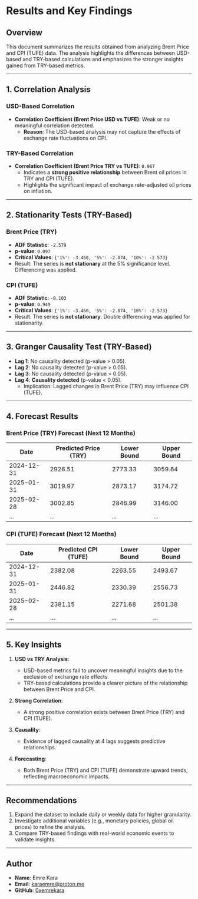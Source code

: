 # Results and Key Findings

## Overview

This document summarizes the results obtained from analyzing Brent Price and CPI (TUFE) data. The analysis highlights the differences between USD-based and TRY-based calculations and emphasizes the stronger insights gained from TRY-based metrics.

---

## 1. Correlation Analysis

### USD-Based Correlation
- **Correlation Coefficient (Brent Price USD vs TUFE)**: Weak or no meaningful correlation detected.
  - **Reason**: The USD-based analysis may not capture the effects of exchange rate fluctuations on CPI.

### TRY-Based Correlation
- **Correlation Coefficient (Brent Price TRY vs TUFE)**: `0.967`
  - Indicates a **strong positive relationship** between Brent oil prices in TRY and CPI (TUFE).
  - Highlights the significant impact of exchange rate-adjusted oil prices on inflation.

---

## 2. Stationarity Tests (TRY-Based)

### Brent Price (TRY)
- **ADF Statistic**: `-2.579`
- **p-value**: `0.097`
- **Critical Values**: `{'1%': -3.460, '5%': -2.874, '10%': -2.573}`
- Result: The series is **not stationary** at the 5% significance level. Differencing was applied.

### CPI (TUFE)
- **ADF Statistic**: `-0.103`
- **p-value**: `0.949`
- **Critical Values**: `{'1%': -3.460, '5%': -2.874, '10%': -2.573}`
- Result: The series is **not stationary**. Double differencing was applied for stationarity.

---

## 3. Granger Causality Test (TRY-Based)

- **Lag 1**: No causality detected (p-value > 0.05).
- **Lag 2**: No causality detected (p-value > 0.05).
- **Lag 3**: No causality detected (p-value > 0.05).
- **Lag 4**: **Causality detected** (p-value < 0.05).
  - Implication: Lagged changes in Brent Price (TRY) may influence CPI (TUFE).

---

## 4. Forecast Results

### Brent Price (TRY) Forecast (Next 12 Months)
| Date       | Predicted Price (TRY) | Lower Bound | Upper Bound |
|------------|------------------------|-------------|-------------|
| 2024-12-31 | 2926.51               | 2773.33     | 3059.64     |
| 2025-01-31 | 3019.97               | 2873.17     | 3174.72     |
| 2025-02-28 | 3002.85               | 2846.99     | 3146.00     |
| ...        | ...                   | ...         | ...         |

### CPI (TUFE) Forecast (Next 12 Months)
| Date       | Predicted CPI (TUFE) | Lower Bound | Upper Bound |
|------------|----------------------|-------------|-------------|
| 2024-12-31 | 2382.08             | 2263.55     | 2493.67     |
| 2025-01-31 | 2446.82             | 2330.39     | 2556.73     |
| 2025-02-28 | 2381.15             | 2271.68     | 2501.38     |
| ...        | ...                 | ...         | ...         |

---

## 5. Key Insights

1. **USD vs TRY Analysis**:
   - USD-based metrics fail to uncover meaningful insights due to the exclusion of exchange rate effects.
   - TRY-based calculations provide a clearer picture of the relationship between Brent Price and CPI.

2. **Strong Correlation**:
   - A strong positive correlation exists between Brent Price (TRY) and CPI (TUFE).

3. **Causality**:
   - Evidence of lagged causality at 4 lags suggests predictive relationships.

4. **Forecasting**:
   - Both Brent Price (TRY) and CPI (TUFE) demonstrate upward trends, reflecting macroeconomic impacts.

---

## Recommendations

1. Expand the dataset to include daily or weekly data for higher granularity.
2. Investigate additional variables (e.g., monetary policies, global oil prices) to refine the analysis.
3. Compare TRY-based findings with real-world economic events to validate insights.

---

## Author

- **Name**: Emre Kara
- **Email**: [karaemre@proton.me](mailto:karaemre@proton.me)
- **GitHub**: [0xemrekara](https://github.com/0xemrekara)
